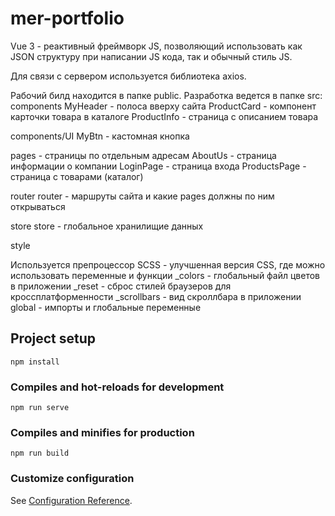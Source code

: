# mer-portfolio
Vue 3 - реактивный фреймворк JS, позволяющий использовать как JSON структуру при написании JS кода, так и обычный стиль JS. 

Для связи с сервером используется библиотека axios.

Рабочий билд находится в папке public.
Разработка ведется в папке src:
components
MyHeader - полоса вверху сайта
ProductCard - компонент карточки товара в каталоге
ProductInfo - страница с описанием товара

components/UI
MyBtn - кастомная кнопка

pages - страницы по отдельным адресам
AboutUs - страница информации о компании
LoginPage - страница входа
ProductsPage - страница с товарами (каталог)

router
router - маршруты сайта и какие pages должны по ним открываться

store
store - глобальное хранилищие данных

style

Используется препроцессор SCSS - улучшенная версия CSS, где можно использовать переменные и функции
_colors - глобальный файл цветов в приложении
_reset - сброс стилей браузеров для кроссплатформенности
_scrollbars - вид скроллбара в приложении
global - импорты и глобальные переменные

## Project setup
```
npm install
```

### Compiles and hot-reloads for development
```
npm run serve
```

### Compiles and minifies for production
```
npm run build
```

### Customize configuration
See [Configuration Reference](https://cli.vuejs.org/config/).
